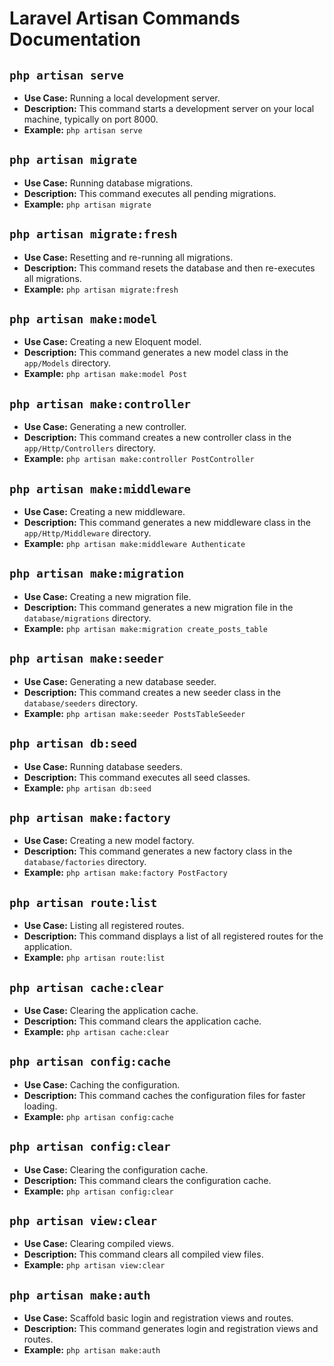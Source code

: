 # Laravel Artisan Commands Documentation

## `php artisan serve`

- **Use Case:** Running a local development server.
- **Description:** This command starts a development server on your local machine, typically on port 8000.
- **Example:** `php artisan serve`

## `php artisan migrate`

- **Use Case:** Running database migrations.
- **Description:** This command executes all pending migrations.
- **Example:** `php artisan migrate`

## `php artisan migrate:fresh`

- **Use Case:** Resetting and re-running all migrations.
- **Description:** This command resets the database and then re-executes all migrations.
- **Example:** `php artisan migrate:fresh`

## `php artisan make:model`

- **Use Case:** Creating a new Eloquent model.
- **Description:** This command generates a new model class in the `app/Models` directory.
- **Example:** `php artisan make:model Post`

## `php artisan make:controller`

- **Use Case:** Generating a new controller.
- **Description:** This command creates a new controller class in the `app/Http/Controllers` directory.
- **Example:** `php artisan make:controller PostController`

## `php artisan make:middleware`

- **Use Case:** Creating a new middleware.
- **Description:** This command generates a new middleware class in the `app/Http/Middleware` directory.
- **Example:** `php artisan make:middleware Authenticate`

## `php artisan make:migration`

- **Use Case:** Creating a new migration file.
- **Description:** This command generates a new migration file in the `database/migrations` directory.
- **Example:** `php artisan make:migration create_posts_table`

## `php artisan make:seeder`

- **Use Case:** Generating a new database seeder.
- **Description:** This command creates a new seeder class in the `database/seeders` directory.
- **Example:** `php artisan make:seeder PostsTableSeeder`

## `php artisan db:seed`

- **Use Case:** Running database seeders.
- **Description:** This command executes all seed classes.
- **Example:** `php artisan db:seed`

## `php artisan make:factory`

- **Use Case:** Creating a new model factory.
- **Description:** This command generates a new factory class in the `database/factories` directory.
- **Example:** `php artisan make:factory PostFactory`

## `php artisan route:list`

- **Use Case:** Listing all registered routes.
- **Description:** This command displays a list of all registered routes for the application.
- **Example:** `php artisan route:list`

## `php artisan cache:clear`

- **Use Case:** Clearing the application cache.
- **Description:** This command clears the application cache.
- **Example:** `php artisan cache:clear`

## `php artisan config:cache`

- **Use Case:** Caching the configuration.
- **Description:** This command caches the configuration files for faster loading.
- **Example:** `php artisan config:cache`

## `php artisan config:clear`

- **Use Case:** Clearing the configuration cache.
- **Description:** This command clears the configuration cache.
- **Example:** `php artisan config:clear`

## `php artisan view:clear`

- **Use Case:** Clearing compiled views.
- **Description:** This command clears all compiled view files.
- **Example:** `php artisan view:clear`

## `php artisan make:auth`

- **Use Case:** Scaffold basic login and registration views and routes.
- **Description:** This command generates login and registration views and routes.
- **Example:** `php artisan make:auth`
